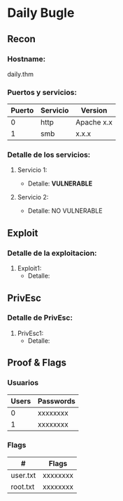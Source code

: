# Daily Bugle

## Recon
### Hostname:

  daily.thm

### Puertos y servicios:

| Puerto | Servicio | Version |
| -------| ---------| ---------|
| 0  | http | Apache x.x  |
| 1  | smb  | x.x.x |

### Detalle de los servicios:

1. Servicio 1:
      - Detalle:
      **VULNERABLE**

2. Servicio 2:
      - Detalle:
      NO VULNERABLE


## Exploit
### Detalle de la exploitacion:

1. Exploit1:
      - Detalle:


## PrivEsc
### Detalle de PrivEsc:

1. PrivEsc1:
      - Detalle:

## Proof & Flags
### Usuarios

| Users | Passwords |
| ------| --------- |
| 0  | xxxxxxxx |
| 1  | xxxxxxxx |

### Flags

| # | Flags |
| --| ----- |
| user.txt | xxxxxxxx |
| root.txt  | xxxxxxxx |
